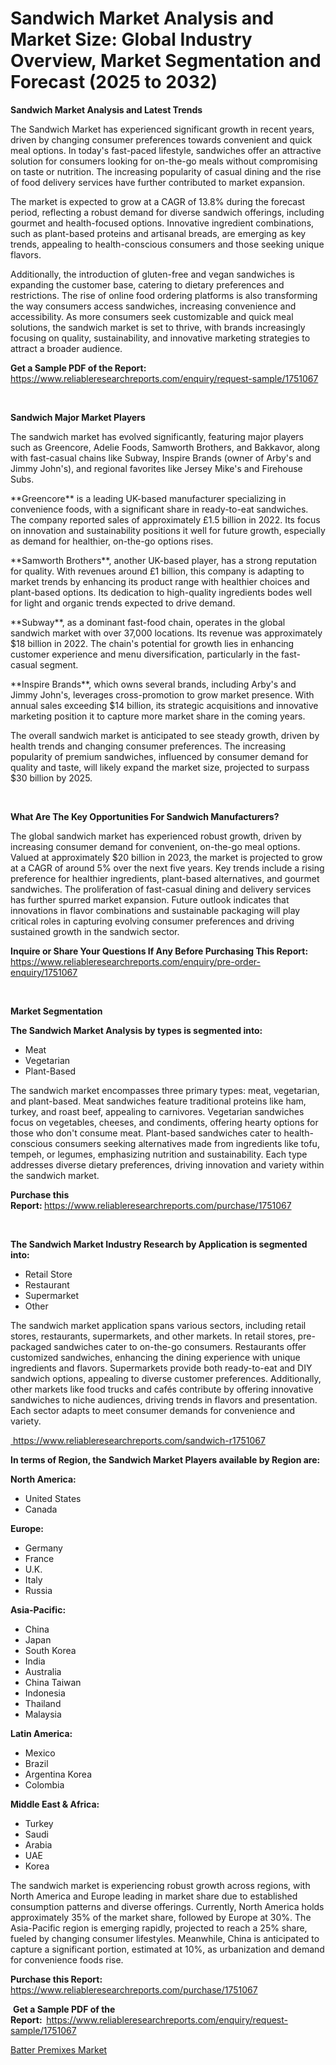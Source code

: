 <p><h1>Sandwich Market Analysis and Market Size: Global Industry Overview, Market Segmentation and Forecast (2025 to 2032)</h1></p><p><strong>Sandwich Market Analysis and Latest Trends</strong></p>
<p><p>The Sandwich Market has experienced significant growth in recent years, driven by changing consumer preferences towards convenient and quick meal options. In today's fast-paced lifestyle, sandwiches offer an attractive solution for consumers looking for on-the-go meals without compromising on taste or nutrition. The increasing popularity of casual dining and the rise of food delivery services have further contributed to market expansion.</p><p>The market is expected to grow at a CAGR of 13.8% during the forecast period, reflecting a robust demand for diverse sandwich offerings, including gourmet and health-focused options. Innovative ingredient combinations, such as plant-based proteins and artisanal breads, are emerging as key trends, appealing to health-conscious consumers and those seeking unique flavors.</p><p>Additionally, the introduction of gluten-free and vegan sandwiches is expanding the customer base, catering to dietary preferences and restrictions. The rise of online food ordering platforms is also transforming the way consumers access sandwiches, increasing convenience and accessibility. As more consumers seek customizable and quick meal solutions, the sandwich market is set to thrive, with brands increasingly focusing on quality, sustainability, and innovative marketing strategies to attract a broader audience.</p></p>
<p><strong>Get a Sample PDF of the Report:&nbsp;</strong> <a href="https://www.reliableresearchreports.com/enquiry/request-sample/1751067?utm_campaign=2960&utm_medium=2&utm_source=Github&utm_content=ia&utm_term=07042025&utm_id=sandwich">https://www.reliableresearchreports.com/enquiry/request-sample/1751067</a></p>
<p>&nbsp;</p>
<p><strong>Sandwich Major Market Players</strong></p>
<p><p>The sandwich market has evolved significantly, featuring major players such as Greencore, Adelie Foods, Samworth Brothers, and Bakkavor, along with fast-casual chains like Subway, Inspire Brands (owner of Arby's and Jimmy John's), and regional favorites like Jersey Mike's and Firehouse Subs. </p><p>**Greencore** is a leading UK-based manufacturer specializing in convenience foods, with a significant share in ready-to-eat sandwiches. The company reported sales of approximately £1.5 billion in 2022. Its focus on innovation and sustainability positions it well for future growth, especially as demand for healthier, on-the-go options rises.</p><p>**Samworth Brothers**, another UK-based player, has a strong reputation for quality. With revenues around £1 billion, this company is adapting to market trends by enhancing its product range with healthier choices and plant-based options. Its dedication to high-quality ingredients bodes well for light and organic trends expected to drive demand.</p><p>**Subway**, as a dominant fast-food chain, operates in the global sandwich market with over 37,000 locations. Its revenue was approximately $18 billion in 2022. The chain's potential for growth lies in enhancing customer experience and menu diversification, particularly in the fast-casual segment.</p><p>**Inspire Brands**, which owns several brands, including Arby's and Jimmy John's, leverages cross-promotion to grow market presence. With annual sales exceeding $14 billion, its strategic acquisitions and innovative marketing position it to capture more market share in the coming years.</p><p>The overall sandwich market is anticipated to see steady growth, driven by health trends and changing consumer preferences. The increasing popularity of premium sandwiches, influenced by consumer demand for quality and taste, will likely expand the market size, projected to surpass $30 billion by 2025.</p></p>
<p>&nbsp;</p>
<p><strong>What Are The Key Opportunities For Sandwich Manufacturers?</strong></p>
<p><p>The global sandwich market has experienced robust growth, driven by increasing consumer demand for convenient, on-the-go meal options. Valued at approximately $20 billion in 2023, the market is projected to grow at a CAGR of around 5% over the next five years. Key trends include a rising preference for healthier ingredients, plant-based alternatives, and gourmet sandwiches. The proliferation of fast-casual dining and delivery services has further spurred market expansion. Future outlook indicates that innovations in flavor combinations and sustainable packaging will play critical roles in capturing evolving consumer preferences and driving sustained growth in the sandwich sector.</p></p>
<p><strong>Inquire or Share Your Questions If Any Before Purchasing This Report:</strong> <a href="https://www.reliableresearchreports.com/enquiry/pre-order-enquiry/1751067?utm_campaign=2960&utm_medium=2&utm_source=Github&utm_content=ia&utm_term=07042025&utm_id=sandwich">https://www.reliableresearchreports.com/enquiry/pre-order-enquiry/1751067</a></p>
<p>&nbsp;</p>
<p><strong>Market Segmentation</strong></p>
<p><strong>The Sandwich Market Analysis by types is segmented into:</strong></p>
<p><ul><li>Meat</li><li>Vegetarian</li><li>Plant-Based</li></ul></p>
<p><p>The sandwich market encompasses three primary types: meat, vegetarian, and plant-based. Meat sandwiches feature traditional proteins like ham, turkey, and roast beef, appealing to carnivores. Vegetarian sandwiches focus on vegetables, cheeses, and condiments, offering hearty options for those who don't consume meat. Plant-based sandwiches cater to health-conscious consumers seeking alternatives made from ingredients like tofu, tempeh, or legumes, emphasizing nutrition and sustainability. Each type addresses diverse dietary preferences, driving innovation and variety within the sandwich market.</p></p>
<p><strong>Purchase this Report:&nbsp;</strong><a href="https://www.reliableresearchreports.com/purchase/1751067?utm_campaign=2960&utm_medium=2&utm_source=Github&utm_content=ia&utm_term=07042025&utm_id=sandwich">https://www.reliableresearchreports.com/purchase/1751067</a></p>
<p>&nbsp;</p>
<p><strong>The Sandwich Market Industry Research by Application is segmented into:</strong></p>
<p><ul><li>Retail Store</li><li>Restaurant</li><li>Supermarket</li><li>Other</li></ul></p>
<p><p>The sandwich market application spans various sectors, including retail stores, restaurants, supermarkets, and other markets. In retail stores, pre-packaged sandwiches cater to on-the-go consumers. Restaurants offer customized sandwiches, enhancing the dining experience with unique ingredients and flavors. Supermarkets provide both ready-to-eat and DIY sandwich options, appealing to diverse customer preferences. Additionally, other markets like food trucks and cafés contribute by offering innovative sandwiches to niche audiences, driving trends in flavors and presentation. Each sector adapts to meet consumer demands for convenience and variety.</p></p>
<p><a href="https://www.reliableresearchreports.com/sandwich-r1751067?utm_campaign=2960&utm_medium=2&utm_source=Github&utm_content=ia&utm_term=07042025&utm_id=sandwich">&nbsp;https://www.reliableresearchreports.com/sandwich-r1751067</a></p>
<p><strong>In terms of Region, the Sandwich Market Players available by Region are:</strong></p>
<p>
    <p> <strong> North America: </strong>
        <ul>
            <li>United States</li>
            <li>Canada</li>
        </ul>
        </p> 
    <p> <strong> Europe: </strong>
        <ul>
            <li>Germany</li>
            <li>France</li>
            <li>U.K.</li>
            <li>Italy</li>
            <li>Russia</li>
        </ul>
        </p> 
    <p> <strong> Asia-Pacific: </strong>
        <ul>
            <li>China</li>
            <li>Japan</li>
            <li>South Korea</li>
            <li>India</li>
            <li>Australia</li>
            <li>China Taiwan</li>
            <li>Indonesia</li>
            <li>Thailand</li>
            <li>Malaysia</li>
        </ul>
        </p> 
    <p> <strong> Latin America: </strong>
        <ul>
            <li>Mexico</li>
            <li>Brazil</li>
            <li>Argentina Korea</li>
            <li>Colombia</li>
        </ul>
        </p> 
    <p> <strong> Middle East & Africa: </strong>
        <ul>
            <li>Turkey</li>
            <li>Saudi</li>
            <li>Arabia</li>
            <li>UAE</li>
            <li>Korea</li>
        </ul>
    </p>
    </p>
<p><p>The sandwich market is experiencing robust growth across regions, with North America and Europe leading in market share due to established consumption patterns and diverse offerings. Currently, North America holds approximately 35% of the market share, followed by Europe at 30%. The Asia-Pacific region is emerging rapidly, projected to reach a 25% share, fueled by changing consumer lifestyles. Meanwhile, China is anticipated to capture a significant portion, estimated at 10%, as urbanization and demand for convenience foods rise.</p></p>
<p><strong>Purchase this Report: </strong><a href="https://www.reliableresearchreports.com/purchase/1751067?utm_campaign=2960&utm_medium=2&utm_source=Github&utm_content=ia&utm_term=07042025&utm_id=sandwich">https://www.reliableresearchreports.com/purchase/1751067</a></p>
<p>&nbsp;<strong>Get a Sample PDF of the Report:&nbsp;&nbsp;</strong><a href="https://www.reliableresearchreports.com/enquiry/request-sample/1751067?utm_campaign=2960&utm_medium=2&utm_source=Github&utm_content=ia&utm_term=07042025&utm_id=sandwich">https://www.reliableresearchreports.com/enquiry/request-sample/1751067</a></p>
<p><strong></strong></p>
<p><p><a href="https://github.com/mriwacraane/Market-Research-Report-List-1/blob/main/batter-premixes-market.md?utm_campaign=2960&utm_medium=2&utm_source=Github&utm_content=ia&utm_term=07042025&utm_id=sandwich">Batter Premixes Market</a></p></p>